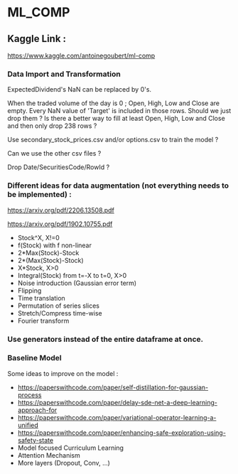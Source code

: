 # ML_COMP

## Kaggle Link :

https://www.kaggle.com/antoinegoubert/ml-comp

### Data Import and Transformation

ExpectedDividend's NaN can be replaced by 0's. 

When the traded volume of the day is 0 ; Open, High, Low and Close are empty. Every NaN value of 'Target' is included in those rows. Should we just drop them ? Is there a better way to fill at least Open, High, Low and Close and then only drop 238 rows ?

Use secondary_stock_prices.csv and/or options.csv to train the model ?

Can we use the other csv files ?

Drop Date/SecuritiesCode/RowId ?


### Different ideas for data augmentation (not everything needs to be implemented) :

https://arxiv.org/pdf/2206.13508.pdf

https://arxiv.org/pdf/1902.10755.pdf

- Stock^X, X!=0
- f(Stock) with f non-linear
- 2*Max(Stock)-Stock
- 2*(Max(Stock)-Stock)
- X*Stock, X>0
- Integral(Stock) from t=-X to t=0, X>0
- Noise introduction (Gaussian error term)
- Flipping
- Time translation
- Permutation of series slices
- Stretch/Compress time-wise
- Fourier transform

### Use generators instead of the entire dataframe at once.

### Baseline Model
Some ideas to improve on the model :

- https://paperswithcode.com/paper/self-distillation-for-gaussian-process
- https://paperswithcode.com/paper/delay-sde-net-a-deep-learning-approach-for
- https://paperswithcode.com/paper/variational-operator-learning-a-unified
- https://paperswithcode.com/paper/enhancing-safe-exploration-using-safety-state
- Model focused Curriculum Learning
- Attention Mechanism
- More layers (Dropout, Conv, ...)
